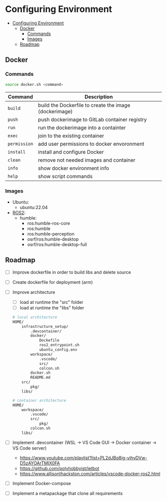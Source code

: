 # Configuring Environment

- [Configuring Environment](#configuring-environment)
  - [Docker](#docker)
    - [Commands](#commands)
    - [Images](#images)
  - [Roadmap](#roadmap)


## Docker

### Commands

```sh
source docker.sh <command>
```

| Command      | Description                                            |
| ------------ | ------------------------------------------------------ |
| `build`      | build the Dockerfile to create the image (dockerimage) |
| `push`       | push dockerimage to GitLab container registry          |
| `run`        | run the dockerimage into a containter                  |
| `exec`       | join to the existing container                         |
| `permission` | add user permissions to docker envoronment             |
| `install`    | install and configure Docker                           |
| `clean`      | remove not needed images and container                 |
| `info`       | show docker environment info                           |
| `help`       | show script commands                                   |


### Images
* Ubuntu:
  * ubuntu:22.04
* [ROS2](https://github.com/osrf/docker_images/tree/3f4fbca923d80f834f3a89b5960bad5582652519):
  * humble:
    * ros:humble-ros-core
    * ros:humble
    * ros:humble-perception
    * osrf/ros:humble-desktop
    * osrf/ros:humble-desktop-full



## Roadmap
- [ ] Improve dockerfile in order to build libs and delete source
- [ ] Create dockerfile for deployment (arm)
- [ ] Improve architecture
  - [ ] load at runtime the "src" folder
  - [ ] load at runtime the "libs" folder
  ```sh
  # local architecture
  HOME/
      infrastructure_setup/
          .devcontainer/
          docker/
              Dockefile
              ros2_entrypoint.sh
              ubuntu_config.env
          workspace/
              .vscode/
              src/
              colcon.sh
          docker.sh
          README.md
      src/
          pkg/
      libs/
  ```

  ```sh
  # container architecture
  HOME/
      workspace/
          .vscode/
          src/
              pkg/
          colcon.sh
      libs/
  ```
- [ ] Implement .devcontainer (WSL -> VS Code GUI -> Docker container -> VS Code server)
    - https://www.youtube.com/playlist?list=PL2dJBq8ig-vihvDVw-D5zAYOArTMIX0FA
    - https://github.com/polyhobbyist/jetbot
    - https://www.allisonthackston.com/articles/vscode-docker-ros2.html
- [ ] Implement Docker-compose
- [ ] Implement a metapackage that clone all requirements


